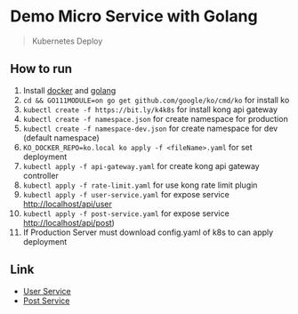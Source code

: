 # Demo Micro Service with Golang

> Kubernetes Deploy

## How to run

1. Install [docker](https://www.docker.com/products/docker-desktop) and [golang](https://golang.org/dl/)
2. `cd && GO111MODULE=on go get github.com/google/ko/cmd/ko` for install ko
3. `kubectl create -f https://bit.ly/k4k8s` for install kong api gateway
4. `kubectl create -f namespace.json` for create namespace for production
5. `kubectl create -f namespace-dev.json` for create namespace for dev (default namespace)
6. `KO_DOCKER_REPO=ko.local ko apply -f <fileName>.yaml` for set deployment
7. `kubectl apply -f api-gateway.yaml` for create kong api gateway controller
8. `kubectl apply -f rate-limit.yaml` for use kong rate limit plugin
9. `kubectl apply -f user-service.yaml` for expose service [http://localhost/api/user](http://localhost/api/user)
10. `kubectl apply -f post-service.yaml` for expose service [http://localhost/api/post](http://localhost/api/post))
11. If Production Server must download config.yaml of k8s to can apply deployment

## Link

- [User Service](https://github.com/naijab/demo_microservice_user_service)
- [Post Service](https://github.com/naijab/demo_microservice_post_service)